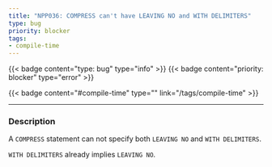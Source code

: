 ```yaml
---
title: "NPP036: COMPRESS can't have LEAVING NO and WITH DELIMITERS"
type: bug
priority: blocker
tags:
- compile-time 
---
```


{{< badge content="type: bug" type="info" >}}
{{< badge content="priority: blocker" type="error" >}}


{{< badge content="#compile-time" type="" link="/tags/compile-time" >}}

---

### Description
A `COMPRESS` statement can not specify both `LEAVING NO` and `WITH DELIMITERS`.

`WITH DELIMITERS` already implies `LEAVING NO`.
